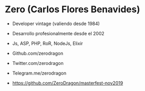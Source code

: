 Zero (Carlos Flores Benavides)
==============================

- Developer vintage (valiendo desde 1984) 
- Desarrollo profesionalmente desde el 2002 
- Js, ASP, PHP, RoR, NodeJs, Elixir 
- Github.com/zerodragon 
- Twitter.com/zerodragon 
- Telegram.me/zerodragon 


- https://github.com/ZeroDragon/masterfest-nov2019
